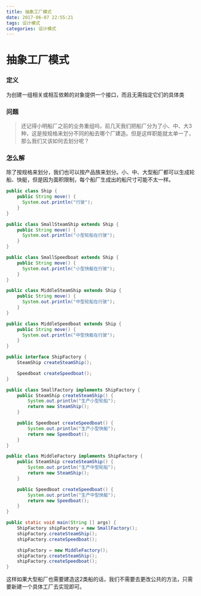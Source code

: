 ```yaml
---
title: 抽象工厂模式
date: 2017-06-07 22:55:21
tags: 设计模式
categories: 设计模式
---
```


# 抽象工厂模式

### 定义

为创建一组相关或相互依赖的对象提供一个接口，而且无需指定它们的具体类

### 问题

> 还记得小明船厂之前的业务重组吗，前几天我们把船厂分为了小、中、大3种，这是按规格来划分不同的船去哪个厂建造。但是这样职能就太单一了，那么我们又该如何去划分呢？
<!-- more -->
### 怎么解

除了按规格来划分，我们也可以按产品族来划分。小、中、大型船厂都可以生成轮船、快艇，但是因为面积限制，每个船厂生成出的船尺寸可能不太一样。

```java
public class Ship {
    public String move() {
      System.out.println("行驶");
	}
}

public class SmallSteamShip extends Ship {
    public String move() {
      System.out.println("小型轮船在行驶");
	}
}

public class SmallSpeedboat extends Ship {
    public String move() {
      System.out.println("小型快艇在行驶");
	}
}

public class MiddleSteamShip extends Ship {
    public String move() {
      System.out.println("中型轮船在行驶");
	}
}

public class MiddleSpeedboat extends Ship {
    public String move() {
      System.out.println("中型快艇在行驶");
	}
}

public interface ShipFactory {
    SteamShip createSteamShip();

  	Speedboat createSpeedboat();
}

public class SmallFactory implements ShipFactory {
    public SteamShip createSteamShip() {
        System.out.println("生产小型轮船");
      	return new SteamShip();
    }

  	public Speedboat createSpeedboat() {
        System.out.println("生产小型快艇");
      	return new Speedboat();
    }
}

public class MiddleFactory implements ShipFactory {
    public SteamShip createSteamShip() {
        System.out.println("生产中型轮船");
      	return new SteamShip();
    }

  	public Speedboat createSpeedboat() {
        System.out.println("生产中型快艇");
      	return new Speedboat();
    }
}

public static void main(String [] args) {
    ShipFactory shipFactory = new SmallFactory();
  	shipFactory.createSteamShip();
  	shipFactory.createSpeedboat();

  	shipFactory = new MiddleFactory();
  	shipFactory.createSteamShip();
  	shipFactory.createSpeedboat();
}
```

这样如果大型船厂也需要建造这2类船的话，我们不需要去更改公共的方法，只需要新建一个具体工厂去实现即可。
